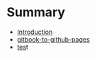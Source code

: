 # Summary

* [Introduction](README.md)
* [gitbook-to-github-pages](gitbook-to-github-pages.md)
* [tes](test.md)t




